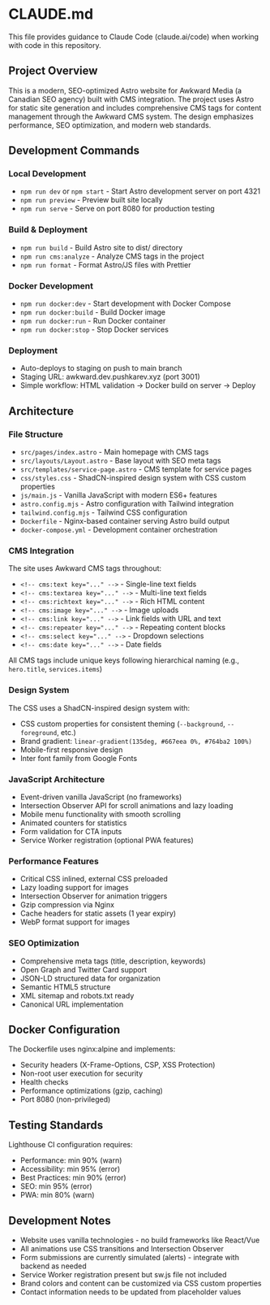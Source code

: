 # CLAUDE.md

This file provides guidance to Claude Code (claude.ai/code) when working with code in this repository.

## Project Overview

This is a modern, SEO-optimized Astro website for Awkward Media (a Canadian SEO agency) built with CMS integration. The project uses Astro for static site generation and includes comprehensive CMS tags for content management through the Awkward CMS system. The design emphasizes performance, SEO optimization, and modern web standards.

## Development Commands

### Local Development
- `npm run dev` or `npm start` - Start Astro development server on port 4321
- `npm run preview` - Preview built site locally
- `npm run serve` - Serve on port 8080 for production testing

### Build & Deployment
- `npm run build` - Build Astro site to dist/ directory
- `npm run cms:analyze` - Analyze CMS tags in the project
- `npm run format` - Format Astro/JS files with Prettier

### Docker Development
- `npm run docker:dev` - Start development with Docker Compose
- `npm run docker:build` - Build Docker image
- `npm run docker:run` - Run Docker container
- `npm run docker:stop` - Stop Docker services

### Deployment
- Auto-deploys to staging on push to main branch
- Staging URL: awkward.dev.pushkarev.xyz (port 3001)
- Simple workflow: HTML validation → Docker build on server → Deploy

## Architecture

### File Structure
- `src/pages/index.astro` - Main homepage with CMS tags
- `src/layouts/Layout.astro` - Base layout with SEO meta tags
- `src/templates/service-page.astro` - CMS template for service pages
- `css/styles.css` - ShadCN-inspired design system with CSS custom properties
- `js/main.js` - Vanilla JavaScript with modern ES6+ features
- `astro.config.mjs` - Astro configuration with Tailwind integration
- `tailwind.config.mjs` - Tailwind CSS configuration
- `Dockerfile` - Nginx-based container serving Astro build output
- `docker-compose.yml` - Development container orchestration

### CMS Integration
The site uses Awkward CMS tags throughout:
- `<!-- cms:text key="..." -->` - Single-line text fields
- `<!-- cms:textarea key="..." -->` - Multi-line text fields  
- `<!-- cms:richtext key="..." -->` - Rich HTML content
- `<!-- cms:image key="..." -->` - Image uploads
- `<!-- cms:link key="..." -->` - Link fields with URL and text
- `<!-- cms:repeater key="..." -->` - Repeating content blocks
- `<!-- cms:select key="..." -->` - Dropdown selections
- `<!-- cms:date key="..." -->` - Date fields

All CMS tags include unique keys following hierarchical naming (e.g., `hero.title`, `services.items`)

### Design System
The CSS uses a ShadCN-inspired design system with:
- CSS custom properties for consistent theming (`--background`, `--foreground`, etc.)
- Brand gradient: `linear-gradient(135deg, #667eea 0%, #764ba2 100%)`
- Mobile-first responsive design
- Inter font family from Google Fonts

### JavaScript Architecture
- Event-driven vanilla JavaScript (no frameworks)
- Intersection Observer API for scroll animations and lazy loading
- Mobile menu functionality with smooth scrolling
- Animated counters for statistics
- Form validation for CTA inputs
- Service Worker registration (optional PWA features)

### Performance Features
- Critical CSS inlined, external CSS preloaded
- Lazy loading support for images
- Intersection Observer for animation triggers
- Gzip compression via Nginx
- Cache headers for static assets (1 year expiry)
- WebP format support for images

### SEO Optimization
- Comprehensive meta tags (title, description, keywords)
- Open Graph and Twitter Card support
- JSON-LD structured data for organization
- Semantic HTML5 structure
- XML sitemap and robots.txt ready
- Canonical URL implementation

## Docker Configuration

The Dockerfile uses nginx:alpine and implements:
- Security headers (X-Frame-Options, CSP, XSS Protection)
- Non-root user execution for security
- Health checks
- Performance optimizations (gzip, caching)
- Port 8080 (non-privileged)

## Testing Standards

Lighthouse CI configuration requires:
- Performance: min 90% (warn)
- Accessibility: min 95% (error)
- Best Practices: min 90% (error) 
- SEO: min 95% (error)
- PWA: min 80% (warn)

## Development Notes

- Website uses vanilla technologies - no build frameworks like React/Vue
- All animations use CSS transitions and Intersection Observer
- Form submissions are currently simulated (alerts) - integrate with backend as needed
- Service Worker registration present but sw.js file not included
- Brand colors and content can be customized via CSS custom properties
- Contact information needs to be updated from placeholder values
